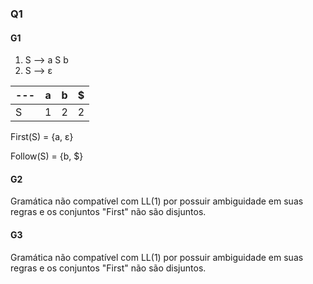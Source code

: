 ### Q1

#### G1
1.  S ⟶ a S b
2.  S ⟶ ε

--- | a | b | $ 
--- | - | - | - 
S   | 1 | 2 | 2 

First(S) = {a, ε}

Follow(S) = {b, $}

#### G2

Gramática não compatível com LL(1) por possuir ambiguidade em suas regras e os conjuntos "First" não são disjuntos.

#### G3

Gramática não compatível com LL(1) por possuir ambiguidade em suas regras e os conjuntos "First" não são disjuntos.
